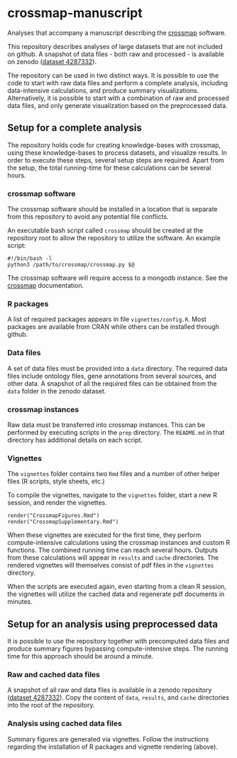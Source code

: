 # crossmap-manuscript

Analyses that accompany a manuscript describing the 
[crossmap](https://github.com/tkonopka/crossmap) software.

This repository describes analyses of large datasets that are not included
on github. A snapshot of data files - both raw and processed - is available 
on zenodo ([dataset 4287332](https://zenodo.org/record/4287332)).

The repository can be used in two distinct ways. It is possible to use the 
code to start with raw data files and perform a complete analysis, including 
data-intensive calculations, and produce summary visualizations. Alternatively,
it is possible to start with a combination of raw and processed data files, 
and only generate visualization based on the preprocessed data. 


## Setup for a complete analysis

The repository holds code for creating knowledge-bases with crossmap, using
these knowledge-bases to process datasets, and visualize results. In order
to execute these steps, several setup steps are required. Apart from the setup,
the total running-time for these calculations can be several hours.


### crossmap software

The crossmap software should be installed in a location that is 
separate from this repository to avoid any potential file conflicts. 

An executable bash script called `crossmap` should be created at the repository
root to allow the repository to utilize the software. An example script: 

```
#!/bin/bash -l
python3 /path/to/crossmap/crossmap.py $@
```

The crossmap software will require access to a mongodb instance. See the 
[crossmap](https://github.com/tkonopka/crossmap) documentation.


### R packages

A list of required packages appears in file `vignettes/config.R`. Most packages
are available from CRAN while others can be installed through github.


### Data files

A set of data files must be provided into a `data` directory. The required 
data files include ontology files, gene annotations from several sources, and
other data. A snapshot of all the required files can be obtained from the 
`data` folder in the zenodo dataset.


### crossmap instances

Raw data must be transferred into crossmap instances. This can be performed
by executing scripts in the `prep` directory. The `README.md` in that directory
has additional details on each script.


### Vignettes

The `vignettes` folder contains two `Rmd` files and a number of other helper
files (R scripts, style sheets, etc.)

To compile the vignettes, navigate to the `vignettes` folder, start a new R 
session, and render the vignettes.

```
render("CrossmapFigures.Rmd")
render("CrossmapSupplementary.Rmd")
```

When these vignettes are executed for the first time, they perform 
compute-intensive calculations using the crossmap instances and custom R 
functions. The combined running time can reach several hours. Outputs from 
these calculations will appear in `results` and `cache` directories. The
rendered vignettes will themselves consist of pdf files in the `vignettes`
directory.

When the scripts are executed again, even starting from a clean R session,
the vignettes will utilize the cached data and regenerate pdf documents in 
minutes.


## Setup for an analysis using preprocessed data

It is possible to use the repository together with precomputed data files
and produce summary figures bypassing compute-intensive steps. The running
time for this approach should be around a minute.


### Raw and cached data files

A snapshot of all raw and data files is available in a zenodo repository
([dataset 4287332](https://zenodo.org/record/4287332)).  Copy the content of 
`data`, `results`, and `cache` directories into the root of the repository.


### Analysis using cached data files

Summary figures are generated via vignettes. Follow the instructions regarding
the installation of R packages and vignette rendering (above).


